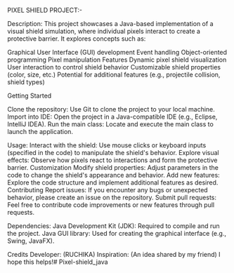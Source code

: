 PIXEL SHIELD PROJECT:-

Description:
This project showcases a Java-based implementation of a visual shield simulation, where individual pixels interact to create a protective barrier. It explores concepts such as:

Graphical User Interface (GUI) development
Event handling
Object-oriented programming
Pixel manipulation
Features
Dynamic pixel shield visualization
User interaction to control shield behavior
Customizable shield properties (color, size, etc.)
Potential for additional features (e.g., projectile collision, shield types)

Getting Started

Clone the repository:
Use Git to clone the project to your local machine.
Import into IDE: Open the project in a Java-compatible IDE (e.g., Eclipse, IntelliJ IDEA).
Run the main class: Locate and execute the main class to launch the application.



Usage:
Interact with the shield: Use mouse clicks or keyboard inputs (specified in the code) to manipulate the shield's behavior.
Explore visual effects: Observe how pixels react to interactions and form the protective barrier.
Customization
Modify shield properties: Adjust parameters in the code to change the shield's appearance and behavior.
Add new features: Explore the code structure and implement additional features as desired.
Contributing
Report issues: If you encounter any bugs or unexpected behavior, please create an issue on the repository.
Submit pull requests: Feel free to contribute code improvements or new features through pull requests.



Dependencies:
Java Development Kit (JDK): Required to compile and run the project.
Java GUI library: Used for creating the graphical interface (e.g., Swing, JavaFX).


Credits
Developer: (RUCHIKA)
Inspiration: (An idea shared by my friend)
I hope this helps!# Pixel-shield_java
